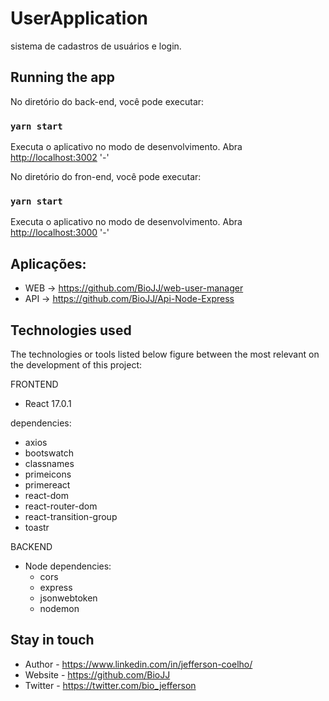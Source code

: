 # UserApplication
sistema de cadastros de usuários e login.


## Running the app

No diretório do back-end, você pode executar:

### `yarn start`

Executa o aplicativo no modo de desenvolvimento.
Abra [http://localhost:3002](http://localhost:3002) '-'

No diretório do fron-end, você pode executar:

### `yarn start`

Executa o aplicativo no modo de desenvolvimento.
Abra [http://localhost:3000](http://localhost:3000) '-'



## Aplicações:
- WEB -> https://github.com/BioJJ/web-user-manager
- API -> https://github.com/BioJJ/Api-Node-Express

## Technologies used
The technologies or tools listed below figure between the most relevant on the development of this project:


FRONTEND
- React 17.0.1

dependencies:
  - axios
  - bootswatch
  - classnames
  - primeicons
  - primereact
  - react-dom
  - react-router-dom
  - react-transition-group
  - toastr


BACKEND
- Node
dependencies: 
    - cors
    - express
    - jsonwebtoken
    - nodemon
  

## Stay in touch

- Author - https://www.linkedin.com/in/jefferson-coelho/
- Website - https://github.com/BioJJ
- Twitter - https://twitter.com/bio_jefferson

 
